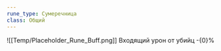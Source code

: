 ```yaml
---
rune_type: Сумеречница
class: Общий
---
```

![[Temp/Placeholder_Rune_Buff.png]]
Входящий урон от убийц -{0}%
